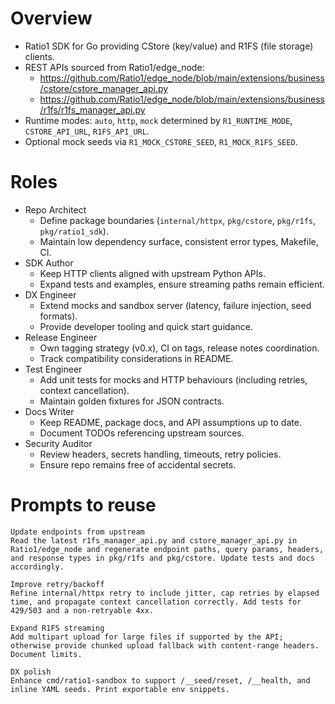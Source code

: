 # Overview
- Ratio1 SDK for Go providing CStore (key/value) and R1FS (file storage) clients.
- REST APIs sourced from Ratio1/edge_node:
  - https://github.com/Ratio1/edge_node/blob/main/extensions/business/cstore/cstore_manager_api.py
  - https://github.com/Ratio1/edge_node/blob/main/extensions/business/r1fs/r1fs_manager_api.py
- Runtime modes: `auto`, `http`, `mock` determined by `R1_RUNTIME_MODE`, `CSTORE_API_URL`, `R1FS_API_URL`.
- Optional mock seeds via `R1_MOCK_CSTORE_SEED`, `R1_MOCK_R1FS_SEED`.

# Roles
- Repo Architect
  - Define package boundaries (`internal/httpx`, `pkg/cstore`, `pkg/r1fs`, `pkg/ratio1_sdk`).
  - Maintain low dependency surface, consistent error types, Makefile, CI.
- SDK Author
  - Keep HTTP clients aligned with upstream Python APIs.
  - Expand tests and examples, ensure streaming paths remain efficient.
- DX Engineer
  - Extend mocks and sandbox server (latency, failure injection, seed formats).
  - Provide developer tooling and quick start guidance.
- Release Engineer
  - Own tagging strategy (v0.x), CI on tags, release notes coordination.
  - Track compatibility considerations in README.
- Test Engineer
  - Add unit tests for mocks and HTTP behaviours (including retries, context cancellation).
  - Maintain golden fixtures for JSON contracts.
- Docs Writer
  - Keep README, package docs, and API assumptions up to date.
  - Document TODOs referencing upstream sources.
- Security Auditor
  - Review headers, secrets handling, timeouts, retry policies.
  - Ensure repo remains free of accidental secrets.

# Prompts to reuse
```
Update endpoints from upstream
Read the latest r1fs_manager_api.py and cstore_manager_api.py in Ratio1/edge_node and regenerate endpoint paths, query params, headers, and response types in pkg/r1fs and pkg/cstore. Update tests and docs accordingly.
```
```
Improve retry/backoff
Refine internal/httpx retry to include jitter, cap retries by elapsed time, and propagate context cancellation correctly. Add tests for 429/503 and a non-retryable 4xx.
```
```
Expand R1FS streaming
Add multipart upload for large files if supported by the API; otherwise provide chunked upload fallback with content-range headers. Document limits.
```
```
DX polish
Enhance cmd/ratio1-sandbox to support /__seed/reset, /__health, and inline YAML seeds. Print exportable env snippets.
```
